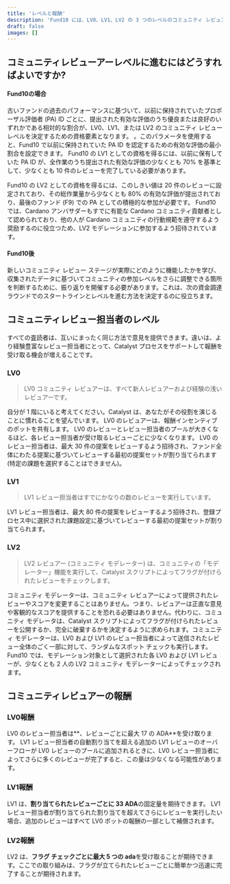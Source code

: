 ```yaml
---
title: 'レベルと報酬'
description: 'Fund10 には、LV0、LV1、LV2 の 3 つのレベルのコミュニティ レビュアーがいます。'
draft: false
images: []
---
```


## コミュニティレビューアーレベルに進むにはどうすればよいですか?

#### Fund10の場合

古いファンドの過去のパフォーマンスに基づいて、以前に保持されていたプロポーザル評価者 (PA) ID ごとに、提出された有効な評価のうち優良または良好のいずれかである相対的な割合が、LV0、LV1、または LV2 のコミュニティ レビュー レベルを決定するための資格要素となります。 。このパラメータを使用すると、Fund10 で以前に保持されていた PA ID を認定するための有効な評価の最小割合を設定できます。 Fund10 の LV1 としての資格を得るには、以前に保有していた PA ID が、全作業のうち提出された有効な評価の少なくとも 70% を基準として、少なくとも 10 件のレビューを完了している必要があります。

Fund10 の LV2 としての資格を得るには、このしきい値は 20 件のレビューに設定されており、その総作業量から少なくとも 80% の有効な評価が提出されており、最後のファンド (F9) での PA としての積極的な参加が必要です。 Fund10 では、Cardano アンバサダーもすでに有能な Cardano コミュニティ貢献者として認められており、他の人が Cardano コミュニティの行動規範を遵守するよう奨励するのに役立つため、LV2 モデレーションに参加するよう招待されています。

#### Fund10後

新しいコミュニティ レビュー ステージが実際にどのように機能したかを学び、収集されたデータに基づいてコミュニティの参加レベルをさらに調整できる箇所を判断するために、振り返りを開催する必要があります。これは、次の資金調達ラウンドでのスタートラインとレベルを進む方法を決定するのに役立ちます。

## コミュニティレビュー担当者のレベル

すべての査読者は、互いにまったく同じ方法で意見を提供できます。違いは、より経験豊富なレビュー担当者にとって、Catalyst プロセスをサポートして報酬を受け取る機会が増えることです。

### LV0

> LV0 コミュニティ レビュアーは、すべて新人レビュアーおよび経験の浅いレビュアーです。

自分が 1 階にいると考えてください。Catalyst は、あなたがその役割を演じることに慣れることを望んでいます。 LV0 のレビュアーは、報酬インセンティブのポットを共有します。 LV0 のレビューとレビュー担当者のプールが大きくなるほど、各レビュー担当者が受け取るレビューごとに少なくなります。 LV0 のレビュー担当者は、最大 30 件の提案をレビューするよう招待され、ファンド全体にわたる提案に基づいてレビューする最初の提案セットが割り当てられます (特定の課題を選択することはできません)。

### LV1

> LV1 レビュー担当者はすでにかなりの数のレビューを実行しています。

LV1 レビュー担当者は、最大 80 件の提案をレビューするよう招待され、登録プロセス中に選択された課題設定に基づいてレビューする最初の提案セットが割り当てられます。

### LV2

> LV2 レビュアー (コミュニティ モデレーター) は、コミュニティの「モデレーター」機能を実行して、Catalyst スクリプトによってフラグが付けられたレビューをチェックします。

コミュニティ モデレーターは、コミュニティ レビュアーによって提供されたレビューやスコアを変更することはありません。つまり、レビュアーは正直な意見や客観的なスコアを提供することを恐れる必要はありません。代わりに、コミュニティ モデレータは、Catalyst スクリプトによってフラグが付けられたレビューを公開するか、完全に破棄するかを決定するように求められます。コミュニティ モデレーターは、LV0 および LV1 のレビュー担当者によって送信されたレビュー全体のごく一部に対して、ランダムなスポット チェックも実行します。 Fund10 では、モデレーション対象として選択された各 LV0 および LV1 レビューが、少なくとも 2 人の LV2 コミュニティ モデレーターによってチェックされます。

## コミュニティレビュアーの報酬

### LV0報酬

LV0 のレビュー担当者は**、レビューごとに最大 17 の ADA**を受け取ります。 LV1 レビュー担当者の自動割り当てを超える追加の LV1 レビューのオーバーフローが LV0 レビューのプールに追加されるときに、LV0 レビュー担当者によってさらに多くのレビューが完了すると、この量は少なくなる可能性があります。

### LV1報酬

LV1 は、**割り当てられたレビューごとに 33 ADA**の固定量を期待できます。 LV1 レビュー担当者が割り当てられた割り当てを超えてさらにレビューを実行したい場合、追加のレビューはすべて LV0 ポットの報酬の一部として補償されます。

### LV2報酬

LV2 は、**フラグ チェックごとに最大 5 つの ada**を受け取ることが期待できます。ここでの取り組みは、フラグが立てられたレビューごとに簡単かつ迅速に完了することが期待されます。
